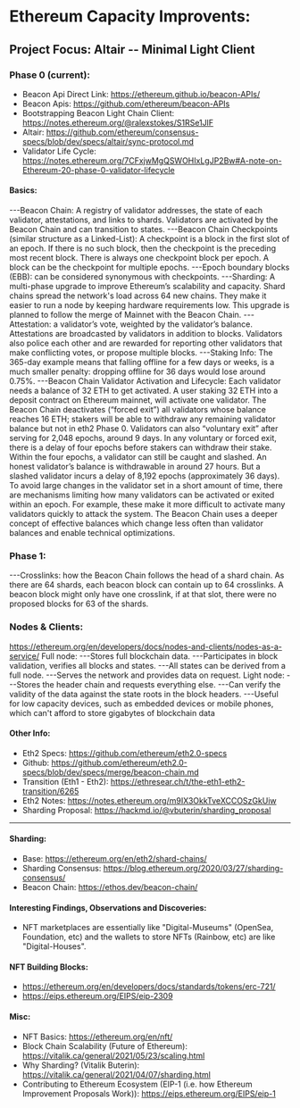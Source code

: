 # Ethereum Capacity Improvents:

## Project Focus: Altair -- Minimal Light Client

### Phase 0 (current):
- Beacon Api Direct Link: https://ethereum.github.io/beacon-APIs/
- Beacon Apis: https://github.com/ethereum/beacon-APIs
- Bootstrapping Beacon Light Chain Client: https://notes.ethereum.org/@ralexstokes/S1RSe1JlF
- Altair: https://github.com/ethereum/consensus-specs/blob/dev/specs/altair/sync-protocol.md
- Validator Life Cycle: https://notes.ethereum.org/7CFxjwMgQSWOHIxLgJP2Bw#A-note-on-Ethereum-20-phase-0-validator-lifecycle
#### Basics:
---Beacon Chain: A registry of validator addresses, the state of each validator, attestations, and links to shards. Validators are activated by the Beacon Chain and can transition to states.
---Beacon Chain Checkpoints (similar structure as a Linked-List): A checkpoint is a block in the first slot of an epoch.  If there is no such block, then the checkpoint is the preceding most recent block.  There is always one checkpoint block per epoch. A block can be the checkpoint for multiple epochs.
---Epoch boundary blocks (EBB): can be considered synonymous with checkpoints.
---Sharding: A multi-phase upgrade to improve Ethereum’s scalability and capacity. Shard chains spread the network's load across 64 new chains. They make it easier to run a node by keeping hardware requirements low. This upgrade is planned to follow the merge of Mainnet with the Beacon Chain.
---Attestation: a validator’s vote, weighted by the validator’s balance.  Attestations are broadcasted by validators in addition to blocks. Validators also police each other and are rewarded for reporting other validators that make conflicting votes, or propose multiple blocks.
---Staking Info: The 365-day example means that falling offline for a few days or weeks, is a much smaller penalty: dropping offline for 36 days would lose around 0.75%.
---Beacon Chain Validator Activation and Lifecycle: Each validator needs a balance of 32 ETH to get activated. A user staking 32 ETH into a deposit contract on Ethereum mainnet, will activate one validator. The Beacon Chain deactivates (“forced exit”) all validators whose balance reaches 16 ETH; stakers will be able to withdraw any remaining validator balance but not in eth2 Phase 0. Validators can also “voluntary exit” after serving for 2,048 epochs, around 9 days. In any voluntary or forced exit, there is a delay of four epochs before stakers can withdraw their stake.  Within the four epochs, a validator can still be caught and slashed. An honest validator’s balance is withdrawable in around 27 hours.  But a slashed validator incurs a delay of 8,192 epochs (approximately 36 days). To avoid large changes in the validator set in a short amount of time, there are mechanisms limiting how many validators can be activated or exited within an epoch.  For example, these make it more difficult to activate many validators quickly to attack the system. The Beacon Chain uses a deeper concept of effective balances which change less often than validator balances and enable technical optimizations.
### Phase 1:
---Crosslinks: how the Beacon Chain follows the head of a shard chain. As there are 64 shards, each beacon block can contain up to 64 crosslinks.  A beacon block might only have one crosslink, if at that slot, there were no proposed blocks for 63 of the shards.

### Nodes & Clients:
https://ethereum.org/en/developers/docs/nodes-and-clients/nodes-as-a-service/
Full node:
---Stores full blockchain data.
---Participates in block validation, verifies all blocks and states.
---All states can be derived from a full node.
---Serves the network and provides data on request.
Light node:
---Stores the header chain and requests everything else.
---Can verify the validity of the data against the state roots in the block headers.
---Useful for low capacity devices, such as embedded devices or mobile phones, which can't afford to store gigabytes of blockchain data
  
#### Other Info:  
- Eth2 Specs: https://github.com/ethereum/eth2.0-specs
- Github: https://github.com/ethereum/eth2.0-specs/blob/dev/specs/merge/beacon-chain.md
- Transition (Eth1 - Eth2): https://ethresear.ch/t/the-eth1-eth2-transition/6265
- Eth2 Notes: https://notes.ethereum.org/m9IX3OkkTveXCCOSzGkUiw
- Sharding Proposal: https://hackmd.io/@vbuterin/sharding_proposal

_____________________________________________________________________________________________________________________________________________________________________________________________________________________________________________________________________________

#### Sharding:
- Base: https://ethereum.org/en/eth2/shard-chains/
- Sharding Consensus: https://blog.ethereum.org/2020/03/27/sharding-consensus/
- Beacon Chain: https://ethos.dev/beacon-chain/

#### Interesting Findings, Observations and Discoveries:
- NFT marketplaces are essentially like "Digital-Museums" (OpenSea, Foundation, etc) and the wallets to store NFTs (Rainbow, etc) are like "Digital-Houses".

#### NFT Building Blocks:
- https://ethereum.org/en/developers/docs/standards/tokens/erc-721/
- https://eips.ethereum.org/EIPS/eip-2309

#### Misc:
- NFT Basics: https://ethereum.org/en/nft/
- Block Chain Scalability (Future of Ethereum): https://vitalik.ca/general/2021/05/23/scaling.html
- Why Sharding? (Vitalik Buterin): https://vitalik.ca/general/2021/04/07/sharding.html
- Contributing to Ethereum Ecosystem (EIP-1 (i.e. how Ethereum Improvement Proposals Work)): https://eips.ethereum.org/EIPS/eip-1
